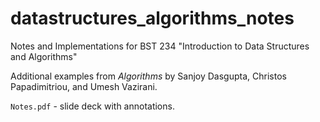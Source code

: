 # datastructures_algorithms_notes
Notes and Implementations for BST 234 "Introduction to Data Structures and Algorithms"

Additional examples from *Algorithms* by Sanjoy Dasgupta, Christos Papadimitriou, and Umesh Vazirani.

`Notes.pdf` - slide deck with annotations.
